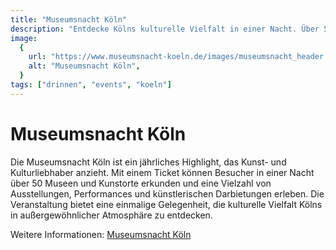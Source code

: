 ```yaml
---
title: "Museumsnacht Köln"
description: "Entdecke Kölns kulturelle Vielfalt in einer Nacht. Über 50 Museen und Kunstorte öffnen ihre Türen für einzigartige Erlebnisse."
image:
  {
    url: "https://www.museumsnacht-koeln.de/images/museumsnacht_header.jpg",
    alt: "Museumsnacht Köln",
  }
tags: ["drinnen", "events", "koeln"]
---
```


# Museumsnacht Köln

Die Museumsnacht Köln ist ein jährliches Highlight, das Kunst- und Kulturliebhaber anzieht. Mit einem Ticket können Besucher in einer Nacht über 50 Museen und Kunstorte erkunden und eine Vielzahl von Ausstellungen, Performances und künstlerischen Darbietungen erleben. Die Veranstaltung bietet eine einmalige Gelegenheit, die kulturelle Vielfalt Kölns in außergewöhnlicher Atmosphäre zu entdecken.

Weitere Informationen: [Museumsnacht Köln](https://www.museumsnacht-koeln.de)
